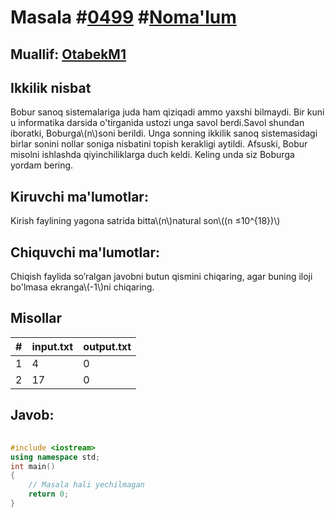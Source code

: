 
<h1>Masala #<a href="https://robocontest.uz/tasks/0499">0499</a> #<a href="https://robocontest.uz/tasks?category=1">Noma'lum</a></h1>
<h2> Muallif: <a href="https://robocontest.uz/profile/otabek_333">OtabekM1</a></h2>
<h2>Ikkilik nisbat</h2>
<p>Bobur sanoq sistemalariga juda ham qiziqadi ammo yaxshi bilmaydi. Bir kuni u informatika darsida o'tirganida ustozi unga savol berdi.Savol shundan iboratki, Boburga\(n\)soni berildi. Unga sonning ikkilik sanoq sistemasidagi birlar sonini nollar soniga nisbatini topish kerakligi aytildi. Afsuski, Bobur misolni ishlashda qiyinchiliklarga duch keldi. Keling unda siz Boburga yordam bering.</p>
<h2>Kiruvchi ma'lumotlar:</h2>
<p>Kirish faylining yagona satrida bitta\(n\)natural son\((n ≤10^{18})\)</p>
<h2>Chiquvchi ma'lumotlar:</h2>
<p>Chiqish faylida so’ralgan javobni butun qismini chiqaring, agar buning iloji bo'lmasa ekranga\(-1\)ni chiqaring.</p>
<h2>Misollar</h2>
<table>
    <thead>
        <tr>
            <th>#</th>
            <th>input.txt</th>
            <th>output.txt</th>
        </tr>
    </thead>
    <tbody>
            <tr>
                <td>1</td>
                <td>4</td>
                <td>0</td>
            </tr>
            <tr>
                <td>2</td>
                <td>17</td>
                <td>0</td>
            </tr>
    </tbody>
    </table>
    
<h2>Javob:</h2>

######
```cpp
#include <iostream>
using namespace std;
int main()
{
    // Masala hali yechilmagan
    return 0;
}
```
